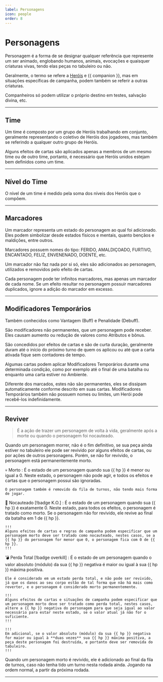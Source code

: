 ```yaml
---
label: Personagens
icon: people
order: 8
---
```


# Personagens

Personagem é a forma de se designar qualquer referência que represente um ser animado, englobando humanos, animais, evocações e quaisquer criaturas vivas, tendo elas peças no tabuleiro ou não.

Geralmente, o termo se refere a [Heróis](/hero/) e {{ companion }}, mas em situações específicas de campanha, podem também se referir a outras criaturas.


Companheiros só podem utilizar o próprio destino em testes, salvação divina, etc.

---

## Time
Um time é composto por um grupo de Heróis trabalhando em conjunto, geralmente representando o coletivo de Heróis dos jogadores, mas também se referindo a qualquer outro grupo de Heróis.

Alguns efeitos de cartas são aplicados apenas a membros de um mesmo time ou de outro time, portanto, é necessário que Heróis unidos estejam bem definidos como um time.

---

## Nível do Time

O nível de um time é medido pela soma dos níveis dos Heróis que o compõem.

---

## Marcadores
Um marcador representa um estado do personagem ao qual foi adicionado. Eles podem simbolizar desde estados físicos e mentais, quanto bençãos e maldições, entre outros.

Marcadores possuem nomes do tipo: FERIDO, AMALDIÇOADO, FURTIVO, ENCANTADO, FELIZ, ENVENENADO, DOENTE, etc.

Um marcador não faz nada por si só, eles são adicionados ao personagem, utilizados e removidos pelo efeito de cartas.

Cada personagem pode ter infinitos marcadores, mas apenas um marcador de cada nome. Se um efeito resultar no personagem possuir marcadores duplicados, ignore a adição do marcador em excesso.

---

## Modificadores Temporários
Também conhecidos como Vantagem (Buff) e Penalidade (Debuff).

São modificadores não permanentes, que um personagem pode receber. Eles causam aumento ou redução de valores como Atributos e bônus.

São concedidos por efeitos de cartas e são de curta duração, geralmente duram até o início do próximo turno de quem os aplicou ou até que a carta ativada fique sem contadores de tempo.

Algumas cartas podem aplicar Modificadores Temporários durante uma determinada condição, como por exemplo até o final de uma batalha ou enquanto uma carta estiver no Ambiente.

Diferente dos marcados, estes não são permanentes, eles se dissipam automaticamente conforme descrito em suas cartas. Modificadores Temporários também não possuem nomes ou limites, um Herói pode recebê-los indefinidamente.

---

## Reviver

> É a ação de trazer um personagem de volta à vida, geralmente após a morte ou quando o personagem foi nocauteado.

Quando um personagem morrer, não é o fim definitivo, se sua peça ainda estiver no tabuleiro ele pode ser revivido por alguns efeitos de cartas, ou por ações de outros personagens. Porém, se não for revivido, o personagem está permanentemente morto.

💀 Morto
:   É o estado de um personagem quando sua {{ hp }} é menor ou igual a 0. Neste estado, o personagem não pode agir, e todos os efeitos e cartas que o personagem possui são ignoradas.

    O personagem também é removido da fila de turnos, não tendo mais forma de jogar.

🤕 Nocauteado [!badge K.O.]
:   É o estado de um personagem quando sua {{ hp }} é exatamente 0. Neste estado, para todos os efeitos, o personagem é tratado como morto. Se o personagem não for revivido, ele revive ao final da batalha em 1 de {{ hp }}.

    !!!
    Alguns efeitos de cartas e regras de campanha podem especificar que um personagem morto deve ser tratado como nocauteado, nestes casos, se a {{ hp }} do personagem for menor que 0, o personagem fica com 0 de {{ hp }}.
    !!!

💣 Perda Total [!badge overkill]
:   É o estado de um personagem quando o valor absoluto (módulo) da sua {{ hp }} negativa é maior ou igual à sua {{ hp }} máxima positiva.

    Ele é considerado em um estado perda total, e não pode ser revivido, já que os danos ao seu corpo estão de tal forma que não há mais como reverter, e o personagem é considerado morto permanentemente.

    !!!
    Alguns efeitos de cartas e situações de campanha podem especificar que um personagem morto deve ser tratado como perda total, nestes casos, altere a {{ hp }} negativa do personagem para que seja igual ao valor necessário para estar neste estado, se o valor atual já não for o suficiente.
    !!!

    !!!
    Em adicional, se o valor absoluto (módulo) da sua {{ hp }} negativa for maior ou igual à **duas vezes** sua {{ hp }} máxima positiva, a peça deste personagem foi destruída, e portanto deve ser removida do tabuleiro.
    !!!

Quando um personagem morto é revivido, ele é adicionado ao final da fila de turnos, caso não tenha tido um turno nesta rodada ainda. Jogando na ordem normal, a partir da próxima rodada.

---
